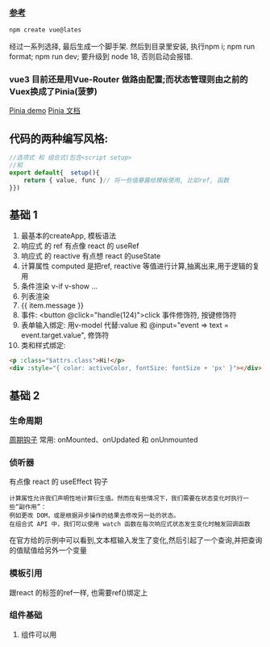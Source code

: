
### [参考](https://cn.vuejs.org/guide/quick-start.html) 
```sh
npm create vue@lates
```
经过一系列选择, 最后生成一个脚手架. 然后到目录里安装, 执行npm i; npm run format; npm run dev;
要升级到 node 18, 否则启动会报错.

### vue3 目前还是用Vue-Router 做路由配置;而状态管理则由之前的Vuex换成了Pinia(菠萝)
[Pinia demo](https://stackblitz.com/github/piniajs/example-vue-3-vite?file=src%2FApp.vue)
[Pinia 文档](https://pinia.vuejs.org/zh/core-concepts/)

## 代码的两种编写风格: 
```ts
//选项式 和 组合式(包含<script setup> 
//和 
export default{  setup(){ 
    return { value, func }// 将一些值暴露给模板使用, 比如ref, 函数
}})
```

## 基础 1
1. 最基本的createApp, 模板语法
2. 响应式 的 ref 有点像 react 的 useRef 
3. 响应式 的 reactive 有点想 react 的useState
4. 计算属性 computed 是把ref, reactive 等值进行计算,抽离出来,用于逻辑的复用
5. 条件渲染 v-if v-show ...
6. 列表渲染 <li v-for="item in items">{{ item.message }}</li>
7. 事件: <button @click="handle(124)">click</button> 事件修饰符, 按键修饰符
8. 表单输入绑定: 用v-model 代替:value 和  @input="event => text = event.target.value", 修饰符
9.  类和样式绑定:   
```html <MyComponent :class="{ active: isActive }" />
<p :class="$attrs.class">Hi!</p>
<div :style="{ color: activeColor, fontSize: fontSize + 'px' }"></div>
```

## 基础 2
### 生命周期
[周期钩子](https://cn.vuejs.org/api/composition-api-lifecycle.html)
常用: onMounted、onUpdated 和 onUnmounted

### 侦听器
有点像 react 的 useEffect 钩子
```
计算属性允许我们声明性地计算衍生值。然而在有些情况下，我们需要在状态变化时执行一些“副作用”：
例如更改 DOM，或是根据异步操作的结果去修改另一处的状态。
在组合式 API 中，我们可以使用 watch 函数在每次响应式状态发生变化时触发回调函数
```
在官方给的示例中可以看到,文本框输入发生了变化,然后引起了一个查询,并把查询的值赋值给另外一个变量

### 模板引用
跟react 的标签的ref一样, 也需要ref()绑定上

### 组件基础
1. 组件可以用<template>标签来定义, 可以用类的方式书写(这种已经渐渐没人用了)
2. 可以在选项式风格的 template字段中用字符串的方式书写(这种一般很少用)

## 深入组件

### 插件
插件可以在createApp 示例上用use的方式导入使用

### 组件
1. 组件可以在createApp 示例上.component()的方式应用到全局
2. 也可以局部的components:{} 使用
3. defineProps(['title']) 或者 props:['title']

### 指令 v-xxx
1. ```一个指令的任务是在其表达式的值变化时响应式地更新 DOM```
2. 可以在createApp 示例上加上全局指令
3. 也可以局部创建,指令可以是

### 属性
1. props
2. defineProps()

### 事件
1. @xxx="func"
2. 组件对外的回调跟react 不同,react是直接把函数传入调用函数,vue 用$emit('increaseBy', 1)

### v-model
1. defineModel() 返回的值是一个 ref
2. 提供双向绑定

### 依赖注入
其实就是相当于react 的context 在上层provide(), 使用的下层inject()

### 异步组件
相当于从服务器下载一个组件到浏览器,需要用import, 最好是搭配suspense标签使用

### 插槽
相当于react 的 children 属性

## 逻辑复用: 自定义钩子, 指令, 插件(一般是用第三方)
跟react的 自定义钩子类似
```js
// mouse.js
import { ref, onMounted, onUnmounted } from 'vue'

// 按照惯例，组合式函数名以“use”开头
export function useMouse() {
  // 被组合式函数封装和管理的状态
  const x = ref(0)
  const y = ref(0)

  // 组合式函数可以随时更改其状态。
  function update(event) {
    x.value = event.pageX
    y.value = event.pageY
  }

  // 一个组合式函数也可以挂靠在所属组件的生命周期上
  // 来启动和卸载副作用
  onMounted(() => window.addEventListener('mousemove', update))
  onUnmounted(() => window.removeEventListener('mousemove', update))

  // 通过返回值暴露所管理的状态
  return { x, y }
}
```

